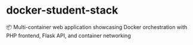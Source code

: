 # docker-student-stack
📦 Multi-container web application showcasing Docker orchestration with PHP frontend, Flask API, and container networking
